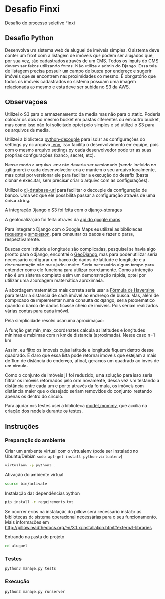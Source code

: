 # Desafio Finxi

Desafio do processo seletivo Finxi

## Desafio Python

Desenvolva um sistema web de aluguel de imóveis simples. O sistema deve conter um front com a listagem de imóveis que podem ser alugados que, por sua vez, são cadastrados através de um CMS. Todos os inputs do CMS devem ser feitos utilizando forms. Não utilize o admin do Django.
Essa tela de listagem precisa possuir um campo de busca por endereço e sugerir imóveis que se encontrem nas proximidades do mesmo.
É obrigatório que todos os imóveis cadastrados no sistema possuam uma imagem relacionada ao mesmo e esta deve ser subida no S3 da AWS.

## Observações

Utilizei o S3 para o armazenamento da media mas não para o static. Poderia colocar os dois no mesmo bucket em pastas diferentes ou em outro bucket, mas como isso não foi solicitado optei pelo simples e só utilizei o S3 para os arquivos de media.

Utilizei a biblioteca [python-decouple](https://github.com/henriquebastos/python-decouple) para isolar as configurações do settings.py no arquivo [.env](https://github.com/diegorocha/desafio-finxi/blob/master/aluguel/.env), isso facilita o desenvolvimento em equipe, pois com o mesmo arquivo settings.py cada desenvolvedor pode ter as suas proprias configurações (banco, secret, etc).

Nesse modo o arquivo .env não deveria ser versionado (sendo incluido no .gitignore) e cada desenvolvedor cria e mantem o seu arquivo localmente, mas optei por versionar ele para facilitar a execução do desafio (basta clonar e executar, sem precisar criar o arquivo com as configurações).

Utilizei o [dj-database-url](https://github.com/kennethreitz/dj-database-url) para facilitar o decouple da configuração de banco. Uma vez que ele possibilita passar a configuração através de uma única string.

A integração Django x S3 foi feita com o [django-storages](https://github.com/jschneier/django-storages)

A geolocalização foi feita através da [api do google maps](https://developers.google.com/maps/documentation/geocoding/intro?hl=pt-br)

Para integrar o Django com o Google Maps eu utilizei as bibliotecas [requests](http://docs.python-requests.org/en/master/) e [simplejson](http://simplejson.readthedocs.org/en/latest/), para consultar os dados e fazer o parse, respectivamente.

Buscas com latitude e longitude são complicadas, pesquisei se havia algo pronto para o django, encontrei o [GeoDjango](https://docs.djangoproject.com/en/1.9/ref/contrib/gis/), mas para poder utilizar seria necessario configurar um banco de dados de latitude e longitude e a documentação não me ajudou muito. Seria necessário algum tempo para entender como ele funciona para utilizar corretamente. Como a intenção não é um sistema completo e sim um demonstração rápida, optei por utilizar uma abordagem matemática aproximada.

A abordagem matemática mais correta seria usar a [Fórmula de Haversine](https://pt.wikipedia.org/wiki/F%C3%B3rmula_de_Haversine) para testar a distancia de cada imóvel ao endereço de busca. Mas, além de complicado de implementar numa consulta do django, seria problematico quando o banco de dados ficasse cheio de imóveis. Pois seriam realizados várias contas para cada imóvel. 

Pela simplicidade resolvi usar uma aproximação:

A função get_min_max_coordenates calcula as latitudes e longitudes mínimas e máximas com n km de distancia (aproximada). Nesse caso n=1 km

Assim, eu filtro os imoveis cujas latitude e longitude fiquem dentro desse quadrado. É claro que essa lista pode retornar imoveis que estejam a mais de 1km de distância do endereço, afinal, geramos um quadrado ao invés de um circulo.

Como o conjunto de imóveis já foi reduzido, uma solução para isso seria filtrar os imóveis retornados pelo orm novamente, dessa vez sim testando a distância entre cada um e ponto através da formula, os imóveis com distância maior que o desejado seriam removidos do conjunto, restando apenas os dentro do circulo.

Para ajudar nos testes usei a biblioteca [model_mommy](https://github.com/vandersonmota/model_mommy), que auxilia na criação dos models durante os testes.

## Instruções

### Preparação do ambiente 

Criar um ambiente virtual com o virtualenv (pode ser instalado no Ubuntu/Debian `sudo apt-get install python-virtualenv`)

```sh
virtualenv -p python3 .
```

Ativação do ambiente virtual

```sh
source bin/activate

```

Instalação das dependências python
```sh
pip install -r requirements.txt

```

Se ocorrer erros na instalação do pillow será necessário instalar as bibliotecas do sistema operacional necessárias para o seu funcionamento. Mais informações em http://pillow.readthedocs.org/en/3.1.x/installation.html#external-libraries

Entrando na pasta do projeto
```sh
cd aluguel
```

### Testes

```sh
python3 manage.py tests
```

### Execução
```sh
python3 manage.py runserver
```